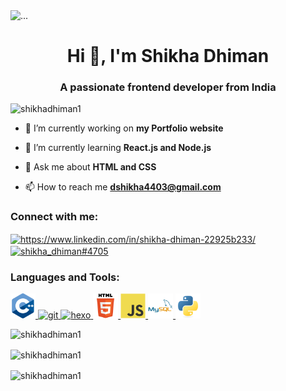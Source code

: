 <img height="400" width="1100" src="https://cdn.dribbble.com/users/4055494/screenshots/15215756/media/d2b66c4ca0192aa26d103448b3d1518b.gif" alt="...">
<h1 align="center">Hi 👋, I'm Shikha Dhiman</h1>
<h3 align="center">A passionate frontend developer from India</h3>


<p align="left"> <img src="https://komarev.com/ghpvc/?username=shikhadhiman1&label=Profile%20views&color=0e75b6&style=flat" alt="shikhadhiman1" /> </p>

- 🔭 I’m currently working on **my Portfolio website**

- 🌱 I’m currently learning **React.js and Node.js**

- 💬 Ask me about **HTML and CSS**

- 📫 How to reach me **dshikha4403@gmail.com**

<h3 align="left">Connect with me:</h3>
<p align="left">
<a href="https://linkedin.com/in/https://www.linkedin.com/in/shikha-dhiman-22925b233/" target="blank"><img align="center" src="https://raw.githubusercontent.com/rahuldkjain/github-profile-readme-generator/master/src/images/icons/Social/linked-in-alt.svg" alt="https://www.linkedin.com/in/shikha-dhiman-22925b233/" height="30" width="40" /></a>
<a href="https://discord.gg/shikha_dhiman#4705" target="blank"><img align="center" src="https://raw.githubusercontent.com/rahuldkjain/github-profile-readme-generator/master/src/images/icons/Social/discord.svg" alt="shikha_dhiman#4705" height="30" width="40" /></a>
</p>

<h3 align="left">Languages and Tools:</h3>
<p align="left"> <a href="https://www.w3schools.com/cpp/" target="_blank" rel="noreferrer"> <img src="https://raw.githubusercontent.com/devicons/devicon/master/icons/cplusplus/cplusplus-original.svg" alt="cplusplus" width="40" height="40"/> </a> <a href="https://git-scm.com/" target="_blank" rel="noreferrer"> <img src="https://www.vectorlogo.zone/logos/git-scm/git-scm-icon.svg" alt="git" width="40" height="40"/> </a> <a href="hexo.io/" target="_blank" rel="noreferrer"> <img src="https://www.vectorlogo.zone/logos/hexoio/hexoio-icon.svg" alt="hexo" width="40" height="40"/> </a> <a href="https://www.w3.org/html/" target="_blank" rel="noreferrer"> <img src="https://raw.githubusercontent.com/devicons/devicon/master/icons/html5/html5-original-wordmark.svg" alt="html5" width="40" height="40"/> </a> <a href="https://developer.mozilla.org/en-US/docs/Web/JavaScript" target="_blank" rel="noreferrer"> <img src="https://raw.githubusercontent.com/devicons/devicon/master/icons/javascript/javascript-original.svg" alt="javascript" width="40" height="40"/> </a> <a href="https://www.mysql.com/" target="_blank" rel="noreferrer"> <img src="https://raw.githubusercontent.com/devicons/devicon/master/icons/mysql/mysql-original-wordmark.svg" alt="mysql" width="40" height="40"/> </a> <a href="https://www.python.org" target="_blank" rel="noreferrer"> <img src="https://raw.githubusercontent.com/devicons/devicon/master/icons/python/python-original.svg" alt="python" width="40" height="40"/> </a> </p>

<p><img width="500" src="https://github-readme-stats.vercel.app/api/top-langs?username=shikhadhiman1&show_icons=true&locale=en&layout=compact" alt="shikhadhiman1" /></p>

<p><img align="center" width="500" src="https://github-readme-stats.vercel.app/api?username=shikhadhiman1&show_icons=true&locale=en" alt="shikhadhiman1" /></p>

<p><img align="center" width="500" src="https://github-readme-streak-stats.herokuapp.com/?user=shikhadhiman1&" alt="shikhadhiman1" /></p>
